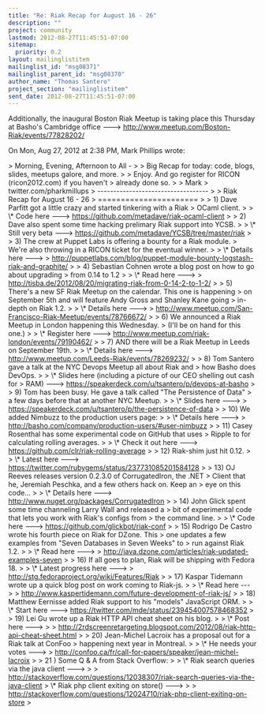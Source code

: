```yaml
---
title: "Re: Riak Recap for August 16 - 26"
description: ""
project: community
lastmod: 2012-08-27T11:45:51-07:00
sitemap:
  priority: 0.2
layout: mailinglistitem
mailinglist_id: "msg08371"
mailinglist_parent_id: "msg08370"
author_name: "Thomas Santero"
project_section: "mailinglistitem"
sent_date: 2012-08-27T11:45:51-07:00
---
```



Additionally, the inaugural Boston Riak Meetup is taking place this
Thursday at Basho's Cambridge office ---&gt;
http://www.meetup.com/Boston-Riak/events/77828202/

On Mon, Aug 27, 2012 at 2:38 PM, Mark Phillips  wrote:

&gt; Morning, Evening, Afternoon to All -
&gt;
&gt; Big Recap for today: code, blogs, slides, meetups galore, and more.
&gt;
&gt; Enjoy. And go register for RICON (ricon2012.com) if you haven't
&gt; already done so.
&gt;
&gt; Mark
&gt; twitter.com/pharkmillups
&gt; -----------------------------------
&gt;
&gt; Riak Recap for August 16 - 26
&gt; ======================
&gt;
&gt; 1) Dave Parfitt got a little crazy and started tinkering with a Riak
&gt; OCaml client.
&gt;
&gt; \\* Code here ---&gt; https://github.com/metadave/riak-ocaml-client
&gt;
&gt; 2) Dave also spent some time hacking prelimary Riak support into YCSB.
&gt;
&gt; \\* Still very beta ---&gt; https://github.com/metadave/YCSB/tree/master/riak
&gt;
&gt; 3) The crew at Puppet Labs is offering a bounty for a Riak module.
&gt; We're also throwing in a RICON ticket for the eventual winner.
&gt;
&gt; \\* Details here ---&gt;
&gt; http://puppetlabs.com/blog/puppet-module-bounty-logstash-riak-and-graphite/
&gt;
&gt; 4) Sebastian Cohnen wrote a blog post on how to go about upgrading
&gt; from 0.14 to 1.2
&gt;
&gt; \\* Read here ---&gt;
&gt; http://tisba.de/2012/08/20/migrating-riak-from-0-14-2-to-1-2/
&gt;
&gt; 5) There's a new SF Riak Meetup on the calendar. This one is happening
&gt; on September 5th and will feature Andy Gross and Shanley Kane going
&gt; in-depth on Riak 1.2.
&gt;
&gt; \\* Details here ---&gt;
&gt; http://www.meetup.com/San-Francisco-Riak-Meetup/events/78766672/
&gt;
&gt; 6) We announced a Riak Meetup in London happening this Wednesday.
&gt; (I'll be on hand for this one.)
&gt;
&gt; \\* Register here ---&gt; http://www.meetup.com/riak-london/events/79190462/
&gt;
&gt; 7) AND there will be a Riak Meetup in Leeds on September 19th.
&gt;
&gt; \\* Details here ---&gt; http://www.meetup.com/Leeds-Riak/events/78269232/
&gt;
&gt; 8) Tom Santero gave a talk at the NYC Devops Meetup all about Riak and
&gt; how Basho does DevOps.
&gt;
&gt; \\* Slides here (including a picture of our CEO shelling out cash for
&gt; RAM) ---&gt; https://speakerdeck.com/u/tsantero/p/devops-at-basho
&gt;
&gt; 9) Tom has been busy. He gave a talk called "The Persistence of Data"
&gt; a few days before that at another NYC Meetup.
&gt;
&gt; \\* Slides here ---&gt;
&gt; https://speakerdeck.com/u/tsantero/p/the-persistence-of-data
&gt;
&gt; 10) We added Nimbuzz to the production users page:
&gt;
&gt; \\* Details here ---&gt;
&gt; http://basho.com/company/production-users/#user-nimbuzz
&gt;
&gt; 11) Casey Rosenthal has some experimental code on GitHub that uses
&gt; Ripple to for calculating rolling averages.
&gt;
&gt; \\* Check it out here ---&gt; https://github.com/clr/riak-rolling-average
&gt;
&gt; 12) Riak-shim just hit 0.12.
&gt;
&gt; \\* Latest here ---&gt; https://twitter.com/rubygems/status/237731085201584128
&gt;
&gt; 13) OJ Reeves releases version 0.2.3.0 of CorrugatedIron, the .NET
&gt; Client that he, Jeremiah Peschka, and a few others hack on. Keep an
&gt; eye on this code...
&gt;
&gt; \\* Details here ---&gt; http://www.nuget.org/packages/CorrugatedIron
&gt;
&gt; 14) John Glick spent some time channeling Larry Wall and released a
&gt; bit of experimental code that lets you work with Riak's configs from
&gt; the command line.
&gt;
&gt; \\* Code here ---&gt; https://github.com/glickbot/riak-conf
&gt;
&gt; 15) Rodrigo De Castro wrote his fourth piece on Riak for DZone. This
&gt; one updates a few examples from "Seven Databases in Seven Weeks" to
&gt; run against Riak 1.2.
&gt;
&gt; \\* Read here ---&gt;
&gt; http://java.dzone.com/articles/riak-updated-examples-seven
&gt;
&gt; 16) If all goes to plan, Riak will be shipping with Fedora 18.
&gt;
&gt; \\* Latest progress here ---&gt;
&gt; http://stg.fedoraproject.org/wiki/Features/Riak
&gt;
&gt; 17) Kaspar Tidemann wrote up a quick blog post on work coming to Riak-js.
&gt;
&gt; \\* Read here ---&gt;
&gt; http://www.kaspertidemann.com/future-development-of-riak-js/
&gt;
&gt; 18) Matthew Eernisse added Riak support to his "models" JavaScript ORM.
&gt;
&gt; \\* Start here ---&gt; https://twitter.com/mde/status/239454007578468352
&gt;
&gt; 19) Lei Gu wrote up a Riak HTTP API cheat sheet on his blog.
&gt;
&gt; \\* Post here ---&gt;
&gt;
&gt; http://2rdscreenretargeting.blogspot.com/2012/08/riak-http-api-cheat-sheet.html
&gt;
&gt; 20) Jean-Michel Lacroix has a proposal out for a Riak talk at ConFoo
&gt; happening next year in Montreal.
&gt;
&gt; \\* He needs your votes ---&gt;
&gt; http://confoo.ca/fr/call-for-papers/speaker/jean-michel-lacroix
&gt;
&gt; 21 ) Some Q & A from Stack Overflow:
&gt;
&gt; \\* Riak search queries via the java client ---&gt;
&gt;
&gt; http://stackoverflow.com/questions/12038307/riak-search-queries-via-the-java-client
&gt; \\* Riak php client exiting on store() ---&gt;
&gt;
&gt; http://stackoverflow.com/questions/12024710/riak-php-client-exiting-on-store
&gt;

